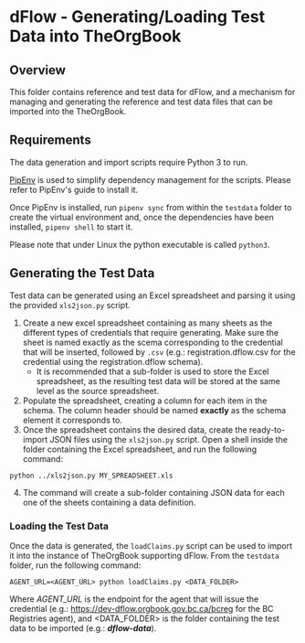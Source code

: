 # dFlow - Generating/Loading Test Data into TheOrgBook

## Overview

This folder contains reference and test data for dFlow, and a mechanism for managing and generating the reference and test data files that can be imported into the TheOrgBook.

## Requirements

The data generation and import scripts require Python 3 to run.

[PipEnv](https://pipenv.readthedocs.io/en/latest/) is used to simplify dependency management for the scripts. Please refer to PipEnv's guide to install it.

Once PipEnv is installed, run `pipenv sync` from within the `testdata` folder to create the virtual environment and, once the dependencies have been installed, `pipenv shell` to start it.

Please note that under Linux the python executable is called `python3`.

## Generating the Test Data

Test data can be generated using an Excel spreadsheet and parsing it using the provided `xls2json.py` script.

1. Create a new excel spreadsheet containing as many sheets as the different types of credentials that require generating. Make sure the sheet is named exactly as the scema corresponding to the credential that will be inserted, followed by `.csv` (e.g.: registration.dflow.csv for the credential using the registration.dflow schema).
    * It is recommended that a sub-folder is used to store the Excel spreadsheet, as the resulting test data will be stored at the same level as the source spreadsheet.
2. Populate the spreadsheet, creating a column for each item in the schema. The column header should be named **exactly** as the schema element it corresponds to.
3. Once the spreadsheet contains the desired data, create the ready-to-import JSON files using the `xls2json.py` script. Open a shell inside the folder containing the Excel spreadsheet, and run the following command:
```
python ../xls2json.py MY_SPREADSHEET.xls
```
4. The command will create a sub-folder containing JSON data for each one of the sheets containing a data definition.

### Loading the Test Data

Once the data is generated, the `loadClaims.py` script can be used to import it into the instance of TheOrgBook supporting dFlow. From the `testdata` folder, run the following command:
```
AGENT_URL=<AGENT_URL> python loadClaims.py <DATA_FOLDER>
```
Where *AGENT_URL* is the endpoint for the agent that will issue the credential (e.g.: https://dev-dflow.orgbook.gov.bc.ca/bcreg for the BC Registries agent), and <DATA_FOLDER> is the folder containing the test data to be imported (e.g.: ***dflow-data***).
